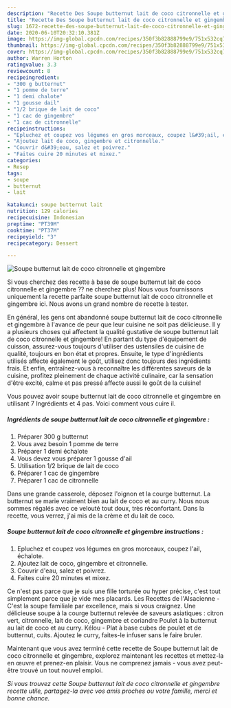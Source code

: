 ```yaml
---
description: "Recette Des Soupe butternut lait de coco citronnelle et gingembre"
title: "Recette Des Soupe butternut lait de coco citronnelle et gingembre"
slug: 1672-recette-des-soupe-butternut-lait-de-coco-citronnelle-et-gingembre
date: 2020-06-10T20:32:10.381Z
image: https://img-global.cpcdn.com/recipes/350f3b82888799e9/751x532cq70/soupe-butternut-lait-de-coco-citronnelle-et-gingembre-photo-principale-de-la-recette.jpg
thumbnail: https://img-global.cpcdn.com/recipes/350f3b82888799e9/751x532cq70/soupe-butternut-lait-de-coco-citronnelle-et-gingembre-photo-principale-de-la-recette.jpg
cover: https://img-global.cpcdn.com/recipes/350f3b82888799e9/751x532cq70/soupe-butternut-lait-de-coco-citronnelle-et-gingembre-photo-principale-de-la-recette.jpg
author: Warren Horton
ratingvalue: 3.3
reviewcount: 8
recipeingredient:
- "300 g butternut"
- "1 pomme de terre"
- "1 demi chalote"
- "1 gousse dail"
- "1/2 brique de lait de coco"
- "1 cac de gingembre"
- "1 cac de citronnelle"
recipeinstructions:
- "Epluchez et coupez vos légumes en gros morceaux, coupez l&#39;ail, échalote."
- "Ajoutez lait de coco, gingembre et citronnelle."
- "Couvrir d&#39;eau, salez et poivrez."
- "Faites cuire 20 minutes et mixez."
categories:
- Resep
tags:
- soupe
- butternut
- lait

katakunci: soupe butternut lait 
nutrition: 129 calories
recipecuisine: Indonesian
preptime: "PT39M"
cooktime: "PT37M"
recipeyield: "3"
recipecategory: Dessert

---
```



![Soupe butternut lait de coco citronnelle et gingembre](https://img-global.cpcdn.com/recipes/350f3b82888799e9/751x532cq70/soupe-butternut-lait-de-coco-citronnelle-et-gingembre-photo-principale-de-la-recette.jpg)

Si vous cherchez des recette à base de soupe butternut lait de coco citronnelle et gingembre ?? ne cherchez plus! Nous vous fournissons uniquement la recette parfaite soupe butternut lait de coco citronnelle et gingembre ici. Nous avons un grand nombre de recette à tester.

En général, les gens ont abandonné soupe butternut lait de coco citronnelle et gingembre à l'avance de peur que leur cuisine ne soit pas délicieuse. Il y a plusieurs choses qui affectent la qualité gustative de soupe butternut lait de coco citronnelle et gingembre! En partant du type d'équipement de cuisson, assurez-vous toujours d'utiliser des ustensiles de cuisine de qualité, toujours en bon état et propres. Ensuite, le type d'ingrédients utilisés affecte également le goût, utilisez donc toujours des ingrédients frais. Et enfin, entraînez-vous à reconnaître les différentes saveurs de la cuisine, profitez pleinement de chaque activité culinaire, car la sensation d'être excité, calme et pas pressé affecte aussi le goût de la cuisine!

<!--inarticleads1-->

Vous pouvez avoir soupe butternut lait de coco citronnelle et gingembre en utilisant 7 Ingrédients et 4 pas. Voici comment vous cuire il.

##### Ingrédients de soupe butternut lait de coco citronnelle et gingembre :

1. Préparer 300 g butternut
1. Vous avez besoin 1 pomme de terre
1. Préparer 1 demi échalote
1. Vous devez vous préparer 1 gousse d&#39;ail
1. Utilisation 1/2 brique de lait de coco
1. Préparer 1 cac de gingembre
1. Préparer 1 cac de citronnelle


Dans une grande casserole, déposez l&#39;oignon et la courge butternut. La butternut se marie vraiment bien au lait de coco et au curry. Nous nous sommes régalés avec ce velouté tout doux, très réconfortant. Dans la recette, vous verrez, j&#39;ai mis de la crème et du lait de coco. 

<!--inarticleads2-->

##### Soupe butternut lait de coco citronnelle et gingembre instructions :

1. Epluchez et coupez vos légumes en gros morceaux, coupez l&#39;ail, échalote.
1. Ajoutez lait de coco, gingembre et citronnelle.
1. Couvrir d&#39;eau, salez et poivrez.
1. Faites cuire 20 minutes et mixez.


Ce n&#39;est pas parce que je suis une fille torturée ou hyper précise, c&#39;est tout simplement parce que je vide mes placards. Les Recettes de l&#39;Alsacienne - C&#39;est la soupe familiale par excellence, mais si vous craignez. Une délicieuse soupe à la courge butternut relevée de saveurs asiatiques : citron vert, citronnelle, lait de coco, gingembre et coriandre Poulet à la butternut au lait de coco et au curry. Kélou - Plat à base cubes de poulet et de butternut, cuits. Ajoutez le curry, faites-le infuser sans le faire bruler. 

<!--inarticleads1-->

<p>
Maintenant que vous avez terminé cette recette de Soupe butternut lait de coco citronnelle et gingembre, explorez maintenant les recettes et mettez-la en œuvre et prenez-en plaisir. Vous ne comprenez jamais - vous avez peut-être trouvé un tout nouvel emploi.
</p>

<p>
<i>Si vous trouvez cette Soupe butternut lait de coco citronnelle et gingembre recette utile, partagez-la avec vos amis proches ou votre famille, merci et bonne chance.</i>
</p>
